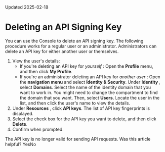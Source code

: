 Updated 2025-02-18
# Deleting an API Signing Key
You can use the Console to delete an API signing key.
The following procedure works for a regular user or an administrator. Administrators can delete an API key for either another user or themselves. 
  1. View the user's details:
     * If you're deleting an API key for _yourself_ : 
Open the **Profile** menu, and then click **My Profile**.
     * If you're an administrator deleting an API key for _another user_ : Open the **navigation menu** and select **Identity & Security**. Under **Identity** , select **Domains**. Select the name of the identity domain that you want to work in. You might need to change the compartment to find the domain that you want. Then, select **Users**. Locate the user in the list, and then click the user's name to view the details.
  2. Under **Resources** , click **API keys**. The list of API key fingerprints is displayed.
  3. Select the check box for the API key you want to delete, and then click **Delete**.
  4. Confirm when prompted.

The API key is no longer valid for sending API requests. 
Was this article helpful?
YesNo

